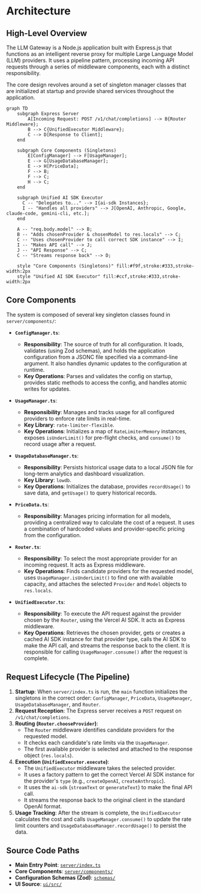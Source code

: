 # Architecture

## High-Level Overview

The LLM Gateway is a Node.js application built with Express.js that functions as an intelligent reverse proxy for multiple Large Language Model (LLM) providers. It uses a pipeline pattern, processing incoming API requests through a series of middleware components, each with a distinct responsibility.

The core design revolves around a set of singleton manager classes that are initialized at startup and provide shared services throughout the application.

```mermaid
graph TD
    subgraph Express Server
        A[Incoming Request: POST /v1/chat/completions] --> B{Router Middleware};
        B --> C{UnifiedExecutor Middleware};
        C --> D[Response to Client];
    end

    subgraph Core Components (Singletons)
        E[ConfigManager] --> F[UsageManager];
        E --> G[UsageDatabaseManager];
        E --> H[PriceData];
        F --> B;
        F --> C;
        H --> C;
    end
    
    subgraph Unified AI SDK Executor
      C -- "Delegates to..." --> I{ai-sdk Instances};
      I -- "Handles all providers" --> J[OpenAI, Anthropic, Google, claude-code, gemini-cli, etc.];
    end

    A -- "req.body.model" --> B;
    B -- "Adds chosenProvider & chosenModel to res.locals" --> C;
    C -- "Uses chosenProvider to call correct SDK instance" --> I;
    I -- "Makes API call" --> J;
    J -- "API Response" --> C;
    C -- "Streams response back" --> D;
    
    style "Core Components (Singletons)" fill:#f9f,stroke:#333,stroke-width:2px
    style "Unified AI SDK Executor" fill:#ccf,stroke:#333,stroke-width:2px
```

## Core Components

The system is composed of several key singleton classes found in `server/components/`:

*   **`ConfigManager.ts`**:
    *   **Responsibility**: The source of truth for all configuration. It loads, validates (using Zod schemas), and holds the application configuration from a JSONC file specified via a command-line argument. It also handles dynamic updates to the configuration at runtime.
    *   **Key Operations**: Parses and validates the config on startup, provides static methods to access the config, and handles atomic writes for updates.

*   **`UsageManager.ts`**:
    *   **Responsibility**: Manages and tracks usage for all configured providers to enforce rate limits in real-time.
    *   **Key Library**: `rate-limiter-flexible`.
    *   **Key Operations**: Initializes a map of `RateLimiterMemory` instances, exposes `isUnderLimit()` for pre-flight checks, and `consume()` to record usage after a request.

*   **`UsageDatabaseManager.ts`**:
    *   **Responsibility**: Persists historical usage data to a local JSON file for long-term analytics and dashboard visualization.
    *   **Key Library**: `lowdb`.
    *   **Key Operations**: Initializes the database, provides `recordUsage()` to save data, and `getUsage()` to query historical records.

*   **`PriceData.ts`**:
    *   **Responsibility**: Manages pricing information for all models, providing a centralized way to calculate the cost of a request. It uses a combination of hardcoded values and provider-specific pricing from the configuration.

*   **`Router.ts`**:
    *   **Responsibility**: To select the most appropriate provider for an incoming request. It acts as Express middleware.
    *   **Key Operations**: Finds candidate providers for the requested model, uses `UsageManager.isUnderLimit()` to find one with available capacity, and attaches the selected `Provider` and `Model` objects to `res.locals`.

*   **`UnifiedExecutor.ts`**:
    *   **Responsibility**: To execute the API request against the provider chosen by the `Router`, using the Vercel AI SDK. It acts as Express middleware.
    *   **Key Operations**: Retrieves the chosen provider, gets or creates a cached AI SDK instance for that provider type, calls the AI SDK to make the API call, and streams the response back to the client. It is responsible for calling `UsageManager.consume()` after the request is complete.

## Request Lifecycle (The Pipeline)

1.  **Startup**: When `server/index.ts` is run, the `main` function initializes the singletons in the correct order: `ConfigManager`, `PriceData`, `UsageManager`, `UsageDatabaseManager`, and `Router`.
2.  **Request Reception**: The Express server receives a `POST` request on `/v1/chat/completions`.
3.  **Routing (`Router.chooseProvider`)**:
    *   The `Router` middleware identifies candidate providers for the requested model.
    *   It checks each candidate's rate limits via the `UsageManager`.
    *   The first available provider is selected and attached to the response object (`res.locals`).
4.  **Execution (`UnifiedExecutor.execute`)**:
    *   The `UnifiedExecutor` middleware takes the selected provider.
    *   It uses a factory pattern to get the correct Vercel AI SDK instance for the provider's `type` (e.g., `createOpenAI`, `createAnthropic`).
    *   It uses the `ai-sdk` (`streamText` or `generateText`) to make the final API call.
    *   It streams the response back to the original client in the standard OpenAI format.
5.  **Usage Tracking**: After the stream is complete, the `UnifiedExecutor` calculates the cost and calls `UsageManager.consume()` to update the rate limit counters and `UsageDatabaseManager.recordUsage()` to persist the data.

## Source Code Paths

*   **Main Entry Point**: [`server/index.ts`](server/index.ts)
*   **Core Components**: [`server/components/`](server/components/)
*   **Configuration Schemas (Zod)**: [`schemas/`](schemas/)
*   **UI Source**: [`ui/src/`](ui/src/)